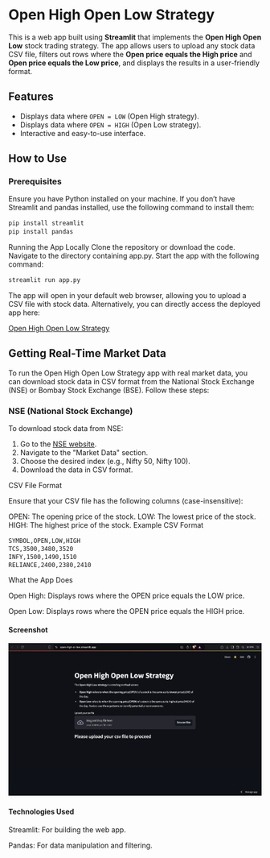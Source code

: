 # Open High Open Low Strategy

This is a web app built using **Streamlit** that implements the **Open High Open Low** stock trading strategy. The app allows users to upload any stock data CSV file, filters out rows where the **Open price equals the High price** and **Open price equals the Low price**, and displays the results in a user-friendly format.

## Features

- Displays data where `OPEN = LOW` (Open High strategy).
- Displays data where `OPEN = HIGH` (Open Low strategy).
- Interactive and easy-to-use interface.

## How to Use

### Prerequisites

Ensure you have Python installed on your machine. If you don’t have Streamlit and pandas installed, use the following command to install them:

```bash
pip install streamlit
pip install pandas
```

Running the App Locally
Clone the repository or download the code.
Navigate to the directory containing app.py.
Start the app with the following command:

```bash
streamlit run app.py
```
The app will open in your default web browser, allowing you to upload a CSV file with stock data.
Alternatively, you can directly access the deployed app here:

[Open High Open Low Strategy](https://openhigh-or-low.streamlit.app/)

## Getting Real-Time Market Data

To run the Open High Open Low Strategy app with real market data, you can download stock data in CSV format from the National Stock Exchange (NSE) or Bombay Stock Exchange (BSE). Follow these steps:

### NSE (National Stock Exchange)
To download stock data from NSE:
1. Go to the [NSE website](https://www.nseindia.com/).
2. Navigate to the "Market Data" section.
3. Choose the desired index (e.g., Nifty 50, Nifty 100).
4. Download the data in CSV format.

CSV File Format


Ensure that your CSV file has the following columns (case-insensitive):

OPEN: The opening price of the stock.
LOW: The lowest price of the stock.
HIGH: The highest price of the stock.
Example CSV Format

```arduino
SYMBOL,OPEN,LOW,HIGH
TCS,3500,3480,3520
INFY,1500,1490,1510
RELIANCE,2400,2380,2410
```

What the App Does

Open High: Displays rows where the OPEN price equals the LOW price.

Open Low: Displays rows where the OPEN price equals the HIGH price.



#### Screenshot

![alt text](image-1.png)


#### Technologies Used

Streamlit: For building the web app.

Pandas: For data manipulation and filtering.

